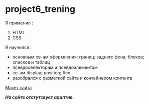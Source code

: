 # project6_trening

Я применил : 
  1. HTML
  2. CSS
  
Я научился :
-  основным св-ам оформления: границ; заднего фона; блоков; списков и таблиц
-  псевдоселекторам и псевдоэлементам
-  св-ам display; position; flex
- разобрался с разметкой сайта и контейнером контента 

[Макет сайта](https://www.figma.com/community/file/1132317227432117831)

***На сайте отстутсвует адаптив.***
